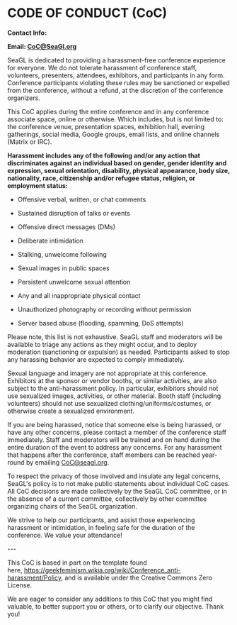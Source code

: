 CODE OF CONDUCT (CoC)
=====================

**Contact Info:**

**Email: CoC@SeaGl.org**

SeaGL is dedicated to providing a harassment-free conference experience for everyone. We do not tolerate harassment of conference staff, volunteers, presenters, attendees, exhibitors, and participants in any form. Conference participants violating these rules may be sanctioned or expelled from the conference, without a refund, at the discretion of the conference organizers.

This CoC applies during the entire conference and in any conference associate space, online or otherwise. Which includes, but is not limited to: the conference venue, presentation spaces, exhibition hall, evening gatherings, social media, Google groups, email lists, and online channels (Matrix or IRC).

**Harassment includes any of the following and/or any action that discriminates against an individual based on gender, gender identity and expression, sexual orientation, disability, physical appearance, body size, nationality, race, citizenship and/or refugee status, religion, or employment status:**

-   Offensive verbal, written, or chat comments

-   Sustained disruption of talks or events

-   Offensive direct messages (DMs)

-   Deliberate intimidation

-   Stalking, unwelcome following

-   Sexual images in public spaces

-   Persistent unwelcome sexual attention

-   Any and all inappropriate physical contact

-   Unauthorized photography or recording without permission

-   Server based abuse (flooding, spamming, DoS attempts)

Please note, this list is not exhaustive. SeaGL staff and moderators will be available to triage any actions as they might occur, and to deploy moderation (sanctioning or expulsion) as needed. Participants asked to stop any harassing behavior are expected to comply immediately.

Sexual language and imagery are not appropriate at this conference. Exhibitors at the sponsor or vendor booths, or similar activities, are also subject to the anti-harassment policy. In particular, exhibitors should not use sexualized images, activities, or other material. Booth staff (including volunteers) should not use sexualized clothing/uniforms/costumes, or otherwise create a sexualized environment.

If you are being harassed, notice that someone else is being harassed, or have any other concerns, please contact a member of the conference staff immediately. Staff and moderators will be trained and on hand during the entire duration of the event to address any concerns. For any harassment that happens after the conference, staff members can be reached year-round by emailing <CoC@seagl.org>.

To respect the privacy of those involved and insulate any legal concerns, SeaGL's policy is to not make public statements about individual CoC cases. All CoC decisions are made collectively by the SeaGL CoC committee, or in the absence of a current committee, collectively by other committee organizing chairs of the SeaGL organization.

We strive to help our participants, and assist those experiencing harassment or intimidation, in feeling safe for the duration of the conference. We value your attendance!

\---

This CoC is based in part on the template found here, <https://geekfeminism.wikia.org/wiki/Conference_anti-harassment/Policy>, and is available under the Creative Commons Zero License.

We are eager to consider any additions to this CoC that you might find valuable, to better support you or others, or to clarify our objective. Thank you!
